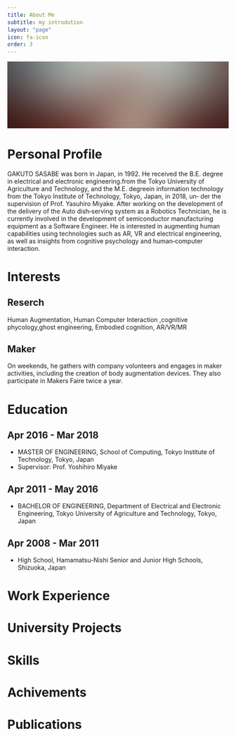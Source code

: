 ```yaml
---
title: About Me
subtitle: my introdution
layout: "page"
icon: fa-icon
order: 3
---
```


<a href="#" class="image featured"><img src="assets/images/pic08.jpg" alt="" /></a>

# Personal Profile
GAKUTO SASABE was born in Japan, in 1992. He received the B.E. degree in electrical and electronic engineering.from the Tokyo University of
Agriculture and Technology, and the M.E. degreein information technology from the Tokyo Institute of Technology, Tokyo, Japan, in 2018, un‑
der the supervision of Prof. Yasuhiro Miyake. After working on the development of the delivery of the Auto dish‑serving system as a Robotics
Technician, he is currently involved in the development of semiconductor manufacturing equipment as a Software Engineer. He is interested in
augmenting human capabilities using technologies such as AR, VR and electrical engineering, as well as insights from cognitive psychology and
human‑computer interaction.

# Interests
## Reserch
Human Augmentation, Human Computer Interaction ,cognitive phycology,ghost engineering, Embodied cognition, AR/VR/MR
## Maker
On weekends, he gathers with company volunteers and engages in maker activities, including the creation of body augmentation
devices. They also participate in Makers Faire twice a year.

# Education
## Apr 2016 - Mar 2018
- MASTER OF ENGINEERING, School of Computing, Tokyo Institute of Technology, Tokyo, Japan
- Supervisor: Prof. Yoshihiro Miyake
## Apr 2011 - May 2016
- BACHELOR OF ENGINEERING, Department of Electrical and Electronic Engineering, Tokyo University of Agriculture and Technology, Tokyo, Japan
## Apr 2008 - Mar 2011
- High School, Hamamatsu-Nishi Senior and Junior High Schools, Shizuoka, Japan

# Work Experience

# University Projects

# Skills

# Achivements

# Publications

